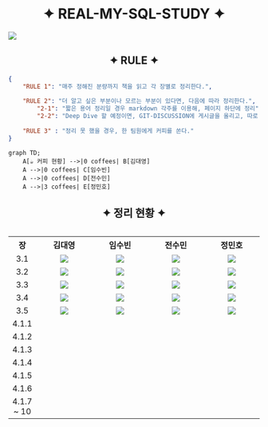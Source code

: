 <h1 align="center"> ✦ REAL-MY-SQL-STUDY ✦</h1>

<img src="https://readme-typing-svg.herokuapp.com?font=Fira+Code&size=30&duration=5000&pause=500&color=F7C32D&width=600&lines=Welcome+to+real-my-sql-study!+🚀" />

<h2 align="center">✦ RULE ✦</h2>

```json
{
    "RULE 1": "매주 정해진 분량까지 책을 읽고 각 장별로 정리한다.",
    
    "RULE 2": "더 알고 싶은 부분이나 모르는 부분이 있다면, 다음에 따라 정리한다.",
    	"2-1": "짧은 용어 정리일 경우 markdown 각주를 이용해, 페이지 하단에 정리",
    	"2-2": "Deep Dive 할 예정이면, GIT-DISCUSSION에 게시글을 올리고, 따로 정리 혹은 페이지 새로 더 파기",
    
	"RULE 3" : "정리 못 했을 경우, 한 팀원에게 커피를 쏜다."
}
```

```mermaid
graph TD;
    A[☕ 커피 현황] -->|0 coffees| B[김대영]
    A -->|0 coffees| C[임수빈]
    A -->|0 coffees| D[전수민]
    A -->|3 coffees| E[정민호]
```




<h2 align="center">✦ 정리 현황 ✦</h2>

<div style="width:100%; overflow-x:auto;">
  <table style="width:100%; text-align:center;">
    <tr>
      <th style="width:10%;">장</th>
      <th style="width:22.5%;">김대영</th>
      <th style="width:22.5%;">임수빈</th>
      <th style="width:22.5%;">전수민</th>
      <th style="width:22.5%;">정민호</th>
    </tr>
    <tr>
        <td>3.1</td> 
        <td><a href="https://github.com/RealMySQL-Gang/real-my-sql-study/blob/kdozlo/kdozlo/03_%EC%82%AC%EC%9A%A9%EC%9E%90%20%EB%B0%8F%20%EA%B6%8C%ED%95%9C/3.1_%EC%82%AC%EC%9A%A9%EC%9E%90%20%EC%8B%9D%EB%B3%84.md"><img src="https://img.shields.io/badge/사용자 식별-8B5DFF?style=for-the-badge&logo=github"></img></a>
      </td> 
    <td><a href="https://github.com/RealMySQL-Gang/real-my-sql-study/tree/limsubinn/limsubinn/03.%20%EC%82%AC%EC%9A%A9%EC%9E%90%20%EB%B0%8F%20%EA%B6%8C%ED%95%9C/3.1%20%EC%82%AC%EC%9A%A9%EC%9E%90%20%EC%8B%9D%EB%B3%84"><img src="https://img.shields.io/badge/사용자 식별-FF8F00?style=for-the-badge&logo=github"></img></a></td> 
    <td>
<a href="https://github.com/RealMySQL-Gang/real-my-sql-study/blob/soomin/soomin/Chapter%203%20Role%20%26%20Privilege/3.1)%20%EC%82%AC%EC%9A%A9%EC%9E%90%20%EC%8B%9D%EB%B3%84%20.md"><img src="https://img.shields.io/badge/사용자 식별-4CCD99?style=for-the-badge&logo=github"></img></a>
</td> 
    <td>
	<img src="https://img.shields.io/badge/던킨 도너츠 삼-D6C0B3?style=for-the-badge&logo=coffeescript&logoColor=854836">
	</td>
    </tr>
    <tr>
      <td>3.2</td> 
        <td>
            <a href="https://github.com/RealMySQL-Gang/real-my-sql-study/blob/kdozlo/kdozlo/03_%EC%82%AC%EC%9A%A9%EC%9E%90%20%EB%B0%8F%20%EA%B6%8C%ED%95%9C/3.2_%EC%82%AC%EC%9A%A9%EC%9E%90%20%EA%B3%84%EC%A0%95%20%EA%B4%80%EB%A6%AC.md"><img src="https://img.shields.io/badge/사용자 계정 관리-8B5DFF?style=for-the-badge&logo=github">
            </td> 
        <td>
            <a href="https://github.com/RealMySQL-Gang/real-my-sql-study/tree/limsubinn/limsubinn/03.%20%EC%82%AC%EC%9A%A9%EC%9E%90%20%EB%B0%8F%20%EA%B6%8C%ED%95%9C/3.2%20%EC%82%AC%EC%9A%A9%EC%9E%90%20%EA%B3%84%EC%A0%95%20%EA%B4%80%EB%A6%AC"><img src="https://img.shields.io/badge/사용자 계정 관리-FF8F00?style=for-the-badge&logo=github"></img>
        </td> 
        <td>
            <a href="https://github.com/RealMySQL-Gang/real-my-sql-study/blob/soomin/soomin/Chapter%203%20Role%20%26%20Privilege/3.2)%20%EC%82%AC%EC%9A%A9%EC%9E%90%20%EA%B3%84%EC%A0%95%20%EA%B4%80%EB%A6%AC.md"><img src="https://img.shields.io/badge/사용자 계정 관리-4CCD99?style=for-the-badge&logo=github"></img></a>
        </td> 
        <td>
            <img src="https://img.shields.io/badge/던킨 도너츠 삼-D6C0B3?style=for-the-badge&logo=coffeescript&logoColor=854836">
        </td>
    </tr>
    <tr>
      <td>3.3</td> 
        <td>
        <a href="https://github.com/RealMySQL-Gang/real-my-sql-study/blob/kdozlo/kdozlo/03_%EC%82%AC%EC%9A%A9%EC%9E%90%20%EB%B0%8F%20%EA%B6%8C%ED%95%9C/3.3_%EB%B9%84%EB%B0%80%EB%B2%88%ED%98%B8%20%EA%B4%80%EB%A6%AC.md"><img src="https://img.shields.io/badge/비밀번호 관리-8B5DFF?style=for-the-badge&logo=github">
            </td> 
        <td>
            <a href="https://github.com/RealMySQL-Gang/real-my-sql-study/tree/limsubinn/limsubinn/03.%20%EC%82%AC%EC%9A%A9%EC%9E%90%20%EB%B0%8F%20%EA%B6%8C%ED%95%9C/3.3%20%EB%B9%84%EB%B0%80%EB%B2%88%ED%98%B8%20%EA%B4%80%EB%A6%AC"><img src="https://img.shields.io/badge/비밀번호 관리-FF8F00?style=for-the-badge&logo=github"></img>
        </td> 
        <td>
            <a href="https://github.com/RealMySQL-Gang/real-my-sql-study/blob/soomin/soomin/Chapter%203%20Role%20%26%20Privilege/3.3)%20%EB%B9%84%EB%B0%80%EB%B2%88%ED%98%B8%20%EA%B4%80%EB%A6%AC.md"><img src="https://img.shields.io/badge/비밀번호 관리-4CCD99?style=for-the-badge&logo=github"></img></a>
        </td> 
        <td>
            <img src="https://img.shields.io/badge/던킨 도너츠 삼-D6C0B3?style=for-the-badge&logo=coffeescript&logoColor=854836">
        </td>
    </tr>
    <tr>
      <td>3.4</td> 
        <td>
            <a href="https://github.com/RealMySQL-Gang/real-my-sql-study/tree/limsubinn/limsubinn/03.%20%EC%82%AC%EC%9A%A9%EC%9E%90%20%EB%B0%8F%20%EA%B6%8C%ED%95%9C/3.4%20%EA%B6%8C%ED%95%9C(Privilege)"><img src="https://img.shields.io/badge/권한-8B5DFF?style=for-the-badge&logo=github">
                </td> 
        <td>
            <a href="https://github.com/RealMySQL-Gang/real-my-sql-study/tree/limsubinn/limsubinn/03.%20%EC%82%AC%EC%9A%A9%EC%9E%90%20%EB%B0%8F%20%EA%B6%8C%ED%95%9C/3.1%20%EC%82%AC%EC%9A%A9%EC%9E%90%20%EC%8B%9D%EB%B3%84"><img src="https://img.shields.io/badge/권한-FF8F00?style=for-the-badge&logo=github"></img>
        </td> 
        <td>
            <a href="https://github.com/RealMySQL-Gang/real-my-sql-study/blob/soomin/soomin/Chapter%203%20Role%20%26%20Privilege/3.4)%20%EA%B6%8C%ED%95%9C.md"><img src="https://img.shields.io/badge/권한-4CCD99?style=for-the-badge&logo=github"></img></a>
        </td> 
        <td>
            <img src="https://img.shields.io/badge/던킨 도너츠 삼-D6C0B3?style=for-the-badge&logo=coffeescript&logoColor=854836">
        </td>
    </tr>
    <tr>
      <td>3.5</td> 
        <td><a href="https://github.com/RealMySQL-Gang/real-my-sql-study/blob/kdozlo/kdozlo/03_%EC%82%AC%EC%9A%A9%EC%9E%90%20%EB%B0%8F%20%EA%B6%8C%ED%95%9C/3.5_%EC%97%AD%ED%95%A0.md"><img src="https://img.shields.io/badge/역할-8B5DFF?style=for-the-badge&logo=github">
            </td> 
        <td>
            <a href="https://github.com/RealMySQL-Gang/real-my-sql-study/tree/limsubinn/limsubinn/03.%20%EC%82%AC%EC%9A%A9%EC%9E%90%20%EB%B0%8F%20%EA%B6%8C%ED%95%9C/3.5%20%EC%97%AD%ED%95%A0(Role)"><img src="https://img.shields.io/badge/역할-FF8F00?style=for-the-badge&logo=github"></img>
        </td> 
        <td>
            <a href="https://github.com/RealMySQL-Gang/real-my-sql-study/blob/soomin/soomin/Chapter%203%20Role%20%26%20Privilege/3.5)%20%EC%97%AD%ED%95%A0(Role).md"><img src="https://img.shields.io/badge/역할-4CCD99?style=for-the-badge&logo=github"></img></a>
        </td> 
        <td>
            <img src="https://img.shields.io/badge/던킨 도너츠 삼-D6C0B3?style=for-the-badge&logo=coffeescript&logoColor=854836">
        </td>
    </tr>
    <tr>
      <td>4.1.1</td>
      <td>
        </td> 
      <td>
        </td>
      <td>
        </td>
      <td>
        </td>
    </tr>
    <tr>
      <td>4.1.2</td>
      <td>
        </td> 
      <td>
        </td>
      <td>
        </td>
      <td>
        </td>
    </tr>
    <tr>
      <td>4.1.3</td>
      <td>
        </td> 
      <td>
        </td>
      <td>
        </td>
      <td>
        </td>
    </tr>
    <tr>
      <td>4.1.4</td>
      <td>
        </td> 
      <td>
        </td>
      <td>
        </td>
      <td>
        </td>
    </tr>
    <tr>
      <td>4.1.5</td>
      <td>
        </td> 
      <td>
        </td>
      <td>
        </td>
      <td>
        </td>
    </tr>
    <tr>
      <td>4.1.6</td>
      <td>
        </td> 
      <td>
        </td>
      <td>
        </td>
      <td>
        </td>
    </tr>
    <tr>
      <td>4.1.7 ~ 10</td>
      <td>
        </td> 
      <td>
        </td>
      <td>
        </td>
      <td>
        </td>
    </tr>
  </table>
</div>



